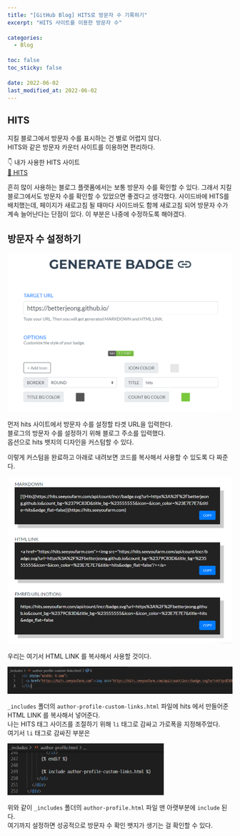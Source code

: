 ```yaml
---
title: "[GitHub Blog] HITS로 방문자 수 기록하기"
excerpt: "HITS 사이트를 이용한 방문자 수"

categories:
  - Blog

toc: false
toc_sticky: false
 
date: 2022-06-02
last_modified_at: 2022-06-02
---
```


## HITS

지킬 블로그에서 방문자 수를 표시하는 건 별로 어렵지 않다.  
HITS와 같은 방문자 카운터 사이트를 이용하면 편리하다.  

👇 내가 사용한 HITS 사이트  
[🔗 HITS](https://hits.seeyoufarm.com/)  

흔히 많이 사용하는 블로그 플랫폼에서는 보통 방문자 수를 확인할 수 있다. 그래서 지킬 블로그에서도 방문자 수를 확인할 수 있었으면 좋겠다고 생각했다. 사이드바에 HITS를 배치했는데, 페이지가 새로고침 될 때마다 사이드바도 함께 새로고침 되어 방문자 수가 계속 늘어난다는 단점이 있다. 이 부분은 나중에 수정하도록 해야겠다.  

## 방문자 수 설정하기

<img src="/assets/images/22060201/hitsGen.png" width="600em">

먼저 hits 사이트에서 방문자 수를 설정할 타겟 URL을 입력한다.  
블로그의 방문자 수를 설정하기 위해 블로그 주소를 입력했다.  
옵션으로 hits 뱃지의 디자인을 커스텀할 수 있다.  

이렇게 커스텀을 완료하고 아래로 내려보면 코드를 복사해서 사용할 수 있도록 다 짜준다.  

<img src="/assets/images/22060201/hitsCode.png" width="650em">

우리는 여기서 HTML LINK 를 복사해서 사용할 것이다.  

<img src="/assets/images/22060201/customLink.png" width="800em">

`_includes` 폴더의 `author-profile-custom-links.html` 파일에 hits 에서 만들어준 HTML LINK 를 복사해서 넣어준다.  
나는 HITS 태그 사이즈를 조절하기 위해 `li` 태그로 감싸고 가로폭을 지정해주었다.  
여기서 `li` 태그로 감싸진 부분은  

<img src="/assets/images/22060201/author.png" width="350em">

위와 같이 `_includes` 폴더의 `author-profile.html` 파일 맨 아랫부분에 `include` 된다.  
여기까지 설정하면 성공적으로 방문자 수 확인 뱃지가 생기는 걸 확인할 수 있다.  
